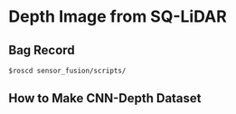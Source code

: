 # Depth Image from SQ-LiDAR

## Bag Record
```
$roscd sensor_fusion/scripts/
```
## How to Make CNN-Depth Dataset


